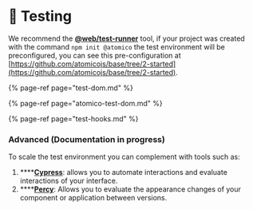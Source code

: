 # 🔬 Testing

We recommend the [**@web/test-runner**](https://modern-web.dev/docs/test-runner/overview/) tool, if your project was created with the command `npm init @atomico` the test environment will be preconfigured, you can see this pre-configuration at [https://github.com/atomicojs/base/tree/2-started](https://github.com/atomicojs/base/tree/2-started).

{% page-ref page="test-dom.md" %}

{% page-ref page="atomico-test-dom.md" %}

{% page-ref page="test-hooks.md" %}

### Advanced \(Documentation in progress\)

To scale the test environment you can complement with tools such as:

1. \*\*\*\*[**Cypress**](https://www.cypress.io/): allows you to automate interactions and evaluate interactions of your interface. 
2. \*\*\*\*[**Percy**](https://percy.io/): Allows you to evaluate the appearance changes of your component or application between versions.

